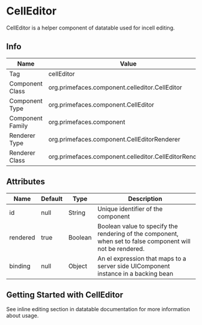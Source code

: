 # CellEditor

CellEditor is a helper component of datatable used for incell editing.

## Info

| Name | Value |
| --- | --- |
| Tag | cellEditor
| Component Class | org.primefaces.component.celleditor.CellEditor
| Component Type | org.primefaces.component.CellEditor
| Component Family | org.primefaces.component |
| Renderer Type | org.primefaces.component.CellEditorRenderer
| Renderer Class | org.primefaces.component.celleditor.CellEditorRenderer

## Attributes

| Name | Default | Type | Description | 
| --- | --- | --- | --- |
| id | null | String | Unique identifier of the component
| rendered | true | Boolean | Boolean value to specify the rendering of the component, when set to false component will not be rendered.
| binding | null | Object | An el expression that maps to a server side UIComponent instance in a backing bean

## Getting Started with CellEditor
See inline editing section in datatable documentation for more information about usage.

